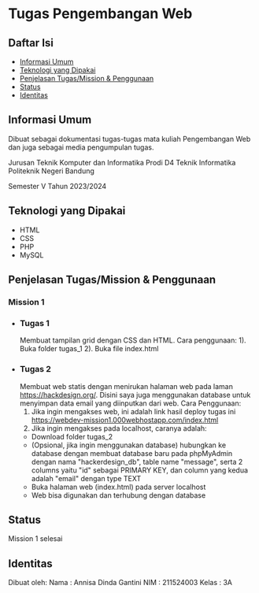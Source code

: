 
# Tugas Pengembangan Web

## Daftar Isi
- [Informasi Umum](informasi-umum)
- [Teknologi yang Dipakai](teknologi-yang-dipakai)
- [Penjelasan Tugas/Mission & Penggunaan](penjelasan-tugas/mission-&-penggunaan)
- [Status](status)
- [Identitas](identitas)

## Informasi Umum
Dibuat sebagai dokumentasi tugas-tugas mata kuliah Pengembangan Web dan juga sebagai media pengumpulan tugas.

Jurusan Teknik Komputer dan Informatika
Prodi D4 Teknik Informatika
Politeknik Negeri Bandung

Semester V Tahun 2023/2024

## Teknologi yang Dipakai
- HTML
- CSS
- PHP
- MySQL

## Penjelasan Tugas/Mission & Penggunaan
### Mission 1
- ### Tugas 1
    Membuat tampilan grid dengan CSS dan HTML. Cara penggunaan:
    1). Buka folder tugas_1
    2). Buka file index.html
-  ### Tugas 2
    Membuat web statis dengan menirukan halaman web pada laman https://hackdesign.org/. Disini saya juga menggunakan database untuk menyimpan data email yang diinputkan dari web. Cara Penggunaan:
    1. Jika ingin mengakses web, ini adalah link hasil deploy tugas ini https://webdev-mission1.000webhostapp.com/index.html 
    2. Jika ingin mengakses pada localhost, caranya adalah:
    - Download folder tugas_2
    - (Opsional, jika ingin menggunakan database) hubungkan ke database dengan membuat database baru pada phpMyAdmin dengan nama "hackerdesign_db", table name "message", serta 2 columns yaitu "id" sebagai PRIMARY KEY, dan column yang kedua adalah "email" dengan type TEXT
    - Buka halaman web (index.html) pada server localhost
    - Web bisa digunakan dan terhubung dengan database

## Status
Mission 1 selesai

## Identitas
Dibuat oleh:
Nama    : Annisa Dinda Gantini
NIM     : 211524003
Kelas   : 3A
